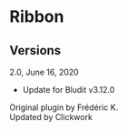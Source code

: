 Ribbon
===============================

Versions
--------

2.0, June 16, 2020
- Update for Bludit v3.12.0

Original plugin by Frédéric K.<br>
Updated by Clickwork
